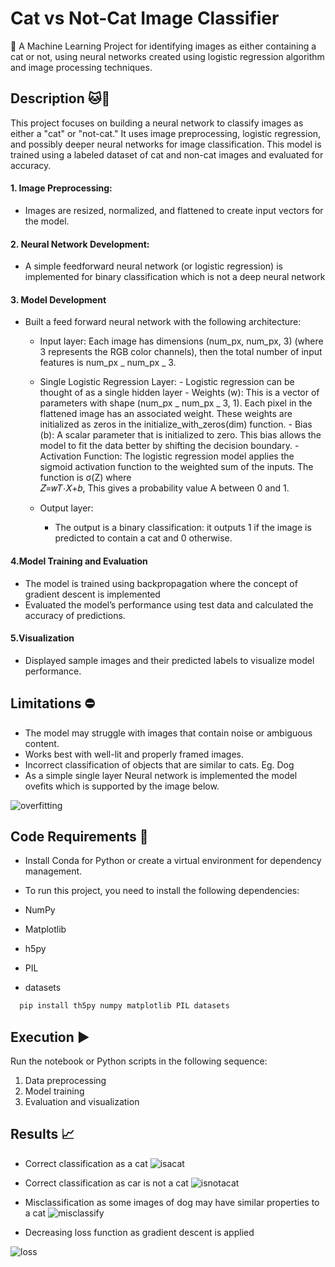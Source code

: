 # Cat vs Not-Cat Image Classifier

🐾 A Machine Learning Project for identifying images as either containing a cat or not, using neural networks created using logistic regression algorithm and image processing techniques.

## Description 🐱📸

This project focuses on building a neural network to classify images as either a "cat" or "not-cat." It uses image preprocessing, logistic regression, and possibly deeper neural networks for image classification. This model is trained using a labeled dataset of cat and non-cat images and evaluated for accuracy.

#### 1. Image Preprocessing:

- Images are resized, normalized, and flattened to create input vectors for the model.

#### 2. Neural Network Development:

- A simple feedforward neural network (or logistic regression) is implemented for binary classification which is not a deep neural network

#### 3. Model Development

- Built a feed forward neural network with the following architecture:

  - Input layer: Each image has dimensions (num_px, num_px, 3) (where 3 represents the RGB color channels), then the total number of input features is num_px _ num_px _ 3.
  - Single Logistic Regression Layer: - Logistic regression can be thought of as a single hidden layer - Weights (w): This is a vector of parameters with shape (num_px _ num_px _ 3, 1). Each pixel in the flattened image has an associated weight. These weights are initialized as zeros in the initialize_with_zeros(dim) function. - Bias (b): A scalar parameter that is initialized to zero. This bias allows the model to fit the data better by shifting the decision boundary. - Activation Function: The logistic regression model applies the sigmoid activation function to the weighted sum of the inputs. The function is σ(Z) where  
    𝑍=𝑤𝑇⋅𝑋+𝑏, This gives a probability value A between 0 and 1.

  - Output layer:
    - The output is a binary classification: it outputs 1 if the image is predicted to contain a cat and 0 otherwise.

#### 4.Model Training and Evaluation

- The model is trained using backpropagation where the concept of gradient descent is implemented
- Evaluated the model’s performance using test data and calculated the accuracy of predictions.

#### 5.Visualization

- Displayed sample images and their predicted labels to visualize model performance.

## Limitations ⛔️

- The model may struggle with images that contain noise or ambiguous content.
- Works best with well-lit and properly framed images.
- Incorrect classification of objects that are similar to cats. Eg. Dog
- As a simple single layer Neural network is implemented the model ovefits which is supported by the image below.

![overfitting](https://github.com/SahilTuladhar/Cat-Notcat-Recognition-model/blob/master/images/images/overfit.png)

## Code Requirements 📱

- Install Conda for Python or create a virtual environment for dependency management.
- To run this project, you need to install the following dependencies:

- NumPy
- Matplotlib
- h5py
- PIL
- datasets

```bash
  pip install th5py numpy matplotlib PIL datasets
```

## Execution ▶️

Run the notebook or Python scripts in the following sequence:

1. Data preprocessing
2. Model training
3. Evaluation and visualization

## Results 📈

- Correct classification as a cat
  ![isacat](https://github.com/SahilTuladhar/Cat-Notcat-Recognition-model/blob/master/images/images/is_a_cat.png)

- Correct classification as car is not a cat
  ![isnotacat](https://github.com/SahilTuladhar/Cat-Notcat-Recognition-model/blob/master/images/images/is_not_a_cat.png)

- Misclassification as some images of dog may have similar properties to a cat
  ![misclassify](https://github.com/SahilTuladhar/Cat-Notcat-Recognition-model/blob/master/images/images/mis_classify.png)

- Decreasing loss function as gradient descent is applied

![loss](https://github.com/SahilTuladhar/Cat-Notcat-Recognition-model/blob/master/images/images/loss%20decrease.png)
